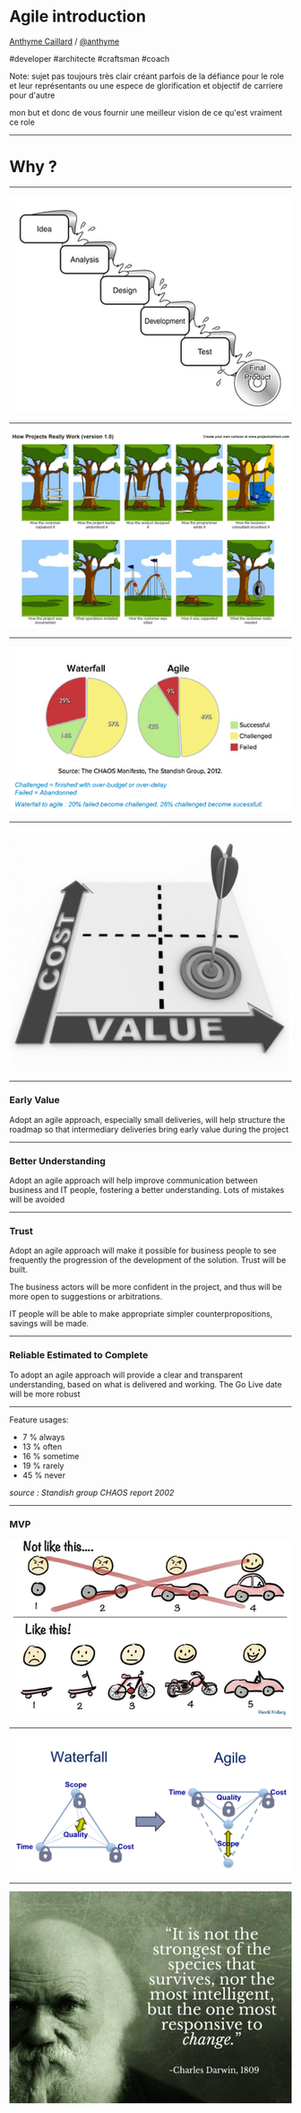 # Agile introduction

[Anthyme Caillard](mailto:anthyme.caillard@viseo.com) /
[@anthyme](http://twitter.com/anthyme)

\#developer \#architecte \#craftsman \#coach

Note: sujet pas toujours très clair créant parfois de la défiance pour le role et leur représentants ou une espece de glorification et objectif de carriere pour d'autre

mon but et donc de vous fournir une meilleur vision de ce qu'est vraiment ce role

---

# Why ?

---

![waterfall](/slides/intro-agile/img/waterfall.png) <!-- .element style="width: 80%;" -->

---

![agiletree](/slides/intro-agile/img/agiletree.jpg) <!-- .element style="width: 100%;" -->

---

![agilevswaterfall](/slides/intro-agile/img/agilevswaterfall.png) <!-- .element style="width: 100%;" -->

---

![lowcosthighvalue](/slides/intro-agile/img/lowcosthighvalue.png) <!-- .element style="width: 65%;" -->

---

### Early Value

Adopt an agile approach, especially small deliveries, will help structure the roadmap so that intermediary deliveries bring early value during the project

---

### Better Understanding

Adopt an agile approach will help improve communication between business and IT people, fostering a better understanding. Lots of mistakes will be avoided

---

### Trust

Adopt an agile approach will make it possible for business people to see frequently the progression of the development of the solution. Trust will be built. 

The business actors will be more confident in the project, and thus will be more open to suggestions or arbitrations.

IT people will be able to make appropriate simpler counterpropositions, savings will be made.

---

### Reliable Estimated to Complete

To adopt an agile approach will provide a clear and transparent understanding, based on what is delivered and working. The Go Live date will be more robust

---

Feature usages: 
- 7 % always
- 13 % often 
- 16 % sometime 
- 19 % rarely 
- 45 % never

_source : Standish group CHAOS report 2002_

---

### MVP

![mvp](/slides/intro-agile/img/mvp.png) <!-- .element style="width: 100%;" -->

---

![waterfallvsagile](/slides/intro-agile/img/waterfallvsagile.png) <!-- .element style="width: 100%;" -->

---

![darwin](/slides/intro-agile/img/darwin.jpg) <!-- .element style="width: 80%;" -->

